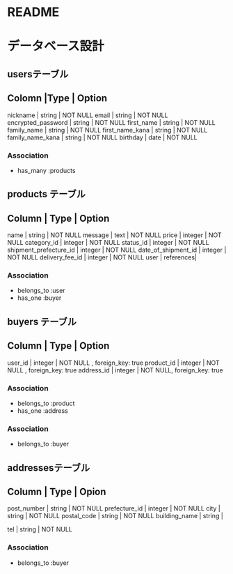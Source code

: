 # README

# データベース設計
 ## usersテーブル
Colomn      |Type    | Option
-----------------------------
nickname   | string | NOT NULL
email       | string | NOT NULL
encrypted_password    | string | NOT NULL
first_name  | string | NOT NULL
family_name | string | NOT NULL
first_name_kana | string | NOT NULL
family_name_kana | string | NOT NULL
birthday    | date   | NOT NULL

### Association
- has_many :products


## products テーブル

Column              | Type | Option
------------------------------
name                | string | NOT NULL
message             | text | NOT NULL
price               | integer | NOT NULL
category_id            | integer | NOT NULL
status_id              | integer | NOT NULL
shipment_prefecture_id | integer | NOT NULL
date_of_shipment_id    | integer | NOT NULL
delivery_fee_id        | integer | NOT NULL
user                | references|

### Association
- belongs_to :user
- has_one :buyer

## buyers テーブル
Column     | Type | Option
-------------------------------
user_id | integer | NOT NULL , foreign_key: true
product_id | integer | NOT NULL , foreign_key: true
address_id  | integer | NOT NULL,  foreign_key: true

### Association
- belongs_to :product
- has_one :address


 ### Association
- belongs_to :buyer

## addressesテーブル
Column   | Type | Opion
---------------------------------------
post_number | string | NOT NULL
prefecture_id  | integer  | NOT NULL
city        | string  | NOT NULL
postal_code | string | NOT NULL
building_name   | string |

tel         | string | NOT NULL

### Association
 - belongs_to :buyer